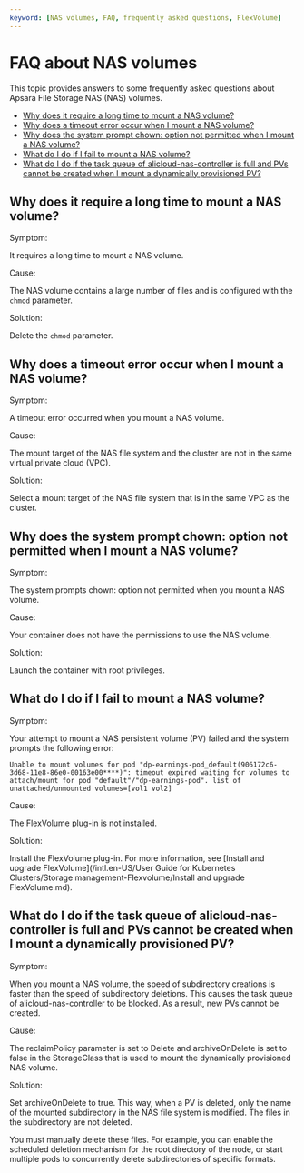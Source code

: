 ```yaml
---
keyword: [NAS volumes, FAQ, frequently asked questions, FlexVolume]
---
```


# FAQ about NAS volumes

This topic provides answers to some frequently asked questions about Apsara File Storage NAS \(NAS\) volumes.

-   [Why does it require a long time to mount a NAS volume?](#section_td0_7vk_92o)
-   [Why does a timeout error occur when I mount a NAS volume?](#section_n33_3bc_3jb)
-   [Why does the system prompt chown: option not permitted when I mount a NAS volume?](#section_vxc_7oy_i24)
-   [What do I do if I fail to mount a NAS volume?](#section_f1w_yob_goz)
-   [What do I do if the task queue of alicloud-nas-controller is full and PVs cannot be created when I mount a dynamically provisioned PV?](#section_xgz_7fw_p7e)

## Why does it require a long time to mount a NAS volume?

Symptom:

It requires a long time to mount a NAS volume.

Cause:

The NAS volume contains a large number of files and is configured with the `chmod` parameter.

Solution:

Delete the `chmod` parameter.

## Why does a timeout error occur when I mount a NAS volume?

Symptom:

A timeout error occurred when you mount a NAS volume.

Cause:

The mount target of the NAS file system and the cluster are not in the same virtual private cloud \(VPC\).

Solution:

Select a mount target of the NAS file system that is in the same VPC as the cluster.

## Why does the system prompt chown: option not permitted when I mount a NAS volume?

Symptom:

The system prompts chown: option not permitted when you mount a NAS volume.

Cause:

Your container does not have the permissions to use the NAS volume.

Solution:

Launch the container with root privileges.

## What do I do if I fail to mount a NAS volume?

Symptom:

Your attempt to mount a NAS persistent volume \(PV\) failed and the system prompts the following error:

```
Unable to mount volumes for pod "dp-earnings-pod_default(906172c6-3d68-11e8-86e0-00163e00****)": timeout expired waiting for volumes to attach/mount for pod "default"/"dp-earnings-pod". list of unattached/unmounted volumes=[vol1 vol2]
```

Cause:

The FlexVolume plug-in is not installed.

Solution:

Install the FlexVolume plug-in. For more information, see [Install and upgrade FlexVolume](/intl.en-US/User Guide for Kubernetes Clusters/Storage management-Flexvolume/Install and upgrade FlexVolume.md).

## What do I do if the task queue of alicloud-nas-controller is full and PVs cannot be created when I mount a dynamically provisioned PV?

Symptom:

When you mount a NAS volume, the speed of subdirectory creations is faster than the speed of subdirectory deletions. This causes the task queue of alicloud-nas-controller to be blocked. As a result, new PVs cannot be created.

Cause:

The reclaimPolicy parameter is set to Delete and archiveOnDelete is set to false in the StorageClass that is used to mount the dynamically provisioned NAS volume.

Solution:

Set archiveOnDelete to true. This way, when a PV is deleted, only the name of the mounted subdirectory in the NAS file system is modified. The files in the subdirectory are not deleted.

You must manually delete these files. For example, you can enable the scheduled deletion mechanism for the root directory of the node, or start multiple pods to concurrently delete subdirectories of specific formats.

